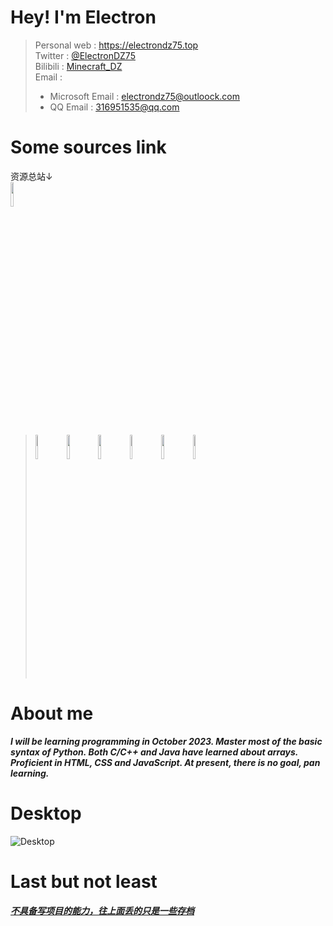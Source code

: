 <!--
**eUsEr114514/euser114514** is a ✨ _special_ ✨ repository because its `README.md` (this file) appears on your GitHub profile.

Here are some ideas to get you started:

- 🔭 I’m currently working on ...
- 🌱 I’m currently learning ...
- 👯 I’m looking to collaborate on ...
- 🤔 I’m looking for help with ...
- 💬 Ask me about ...
- 📫 How to reach me: ...
- 😄 Pronouns: ...
- ⚡ Fun fact: ...
-->


# Hey! I'm Electron
> Personal web : <https://electrondz75.top>  
> Twitter : [@ElectronDZ75](https://twitter.com/ElectronDZ75)  
> Bilibili : [Minecraft_DZ](https://space.bilibili.com/553343171)  
> Email :  
>+ Microsoft Email : electrondz75@outloock.com  
>+ QQ Email : 316951535@qq.com  

# Some sources link
资源总站↓  
[<img src="https://electrondz75.top/linkImage/Picture/githubPageMD/kaola.png" width="10%">](https://www.rjctx.com)
> [<img src="https://electrondz75.top/linkImage/Picture/githubPageMD/pycharm.jpg" width="10%">](https://www.rjctx.com/bcrj/jetbrains/pycharm)
> [<img src="https://electrondz75.top/linkImage/Picture/githubPageMD/clion.jpg" width="10%">](https://www.rjctx.com/bcrj/jetbrains/clion)
> [<img src="https://electrondz75.top/linkImage/Picture/githubPageMD/idea.jpg" width="10%">](https://www.rjctx.com/bcrj/jetbrains/idea)
> [<img src="https://electrondz75.top/linkImage/Picture/githubPageMD/web.jpg" width="10%">](https://www.rjctx.com/bcrj/jetbrains/webstorm)
> [<img src="https://electrondz75.top/linkImage/Picture/githubPageMD/vscode.jpg" width="10%">](https://code.visualstudio.com/)
> [<img src="https:/electrondz75.top/linkImage/Picture/githubPageMD/vm.jpg" width="10%">](https://www.rjctx.com/xtwh/xnj/vm)

# About me
***I will be learning programming in October 2023. Master most of the basic syntax of Python. Both C/C++ and Java have learned about arrays. Proficient in HTML, CSS and JavaScript. At present, there is no goal, pan learning.***

# Desktop
![Desktop](https:/electrondz75.top/linkImage/Picture/githubPageMD/desktop.png)

# Last but not least
<u>***不具备写项目的能力，往上面丢的只是一些存档***</u>


